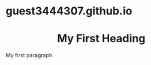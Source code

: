 # guest3444307.github.io
<!DOCTYPE html>
<html>
<body>

<h1 align=center>My First Heading</h1>

<p>My first paragraph.</p>

</body>
</html>
